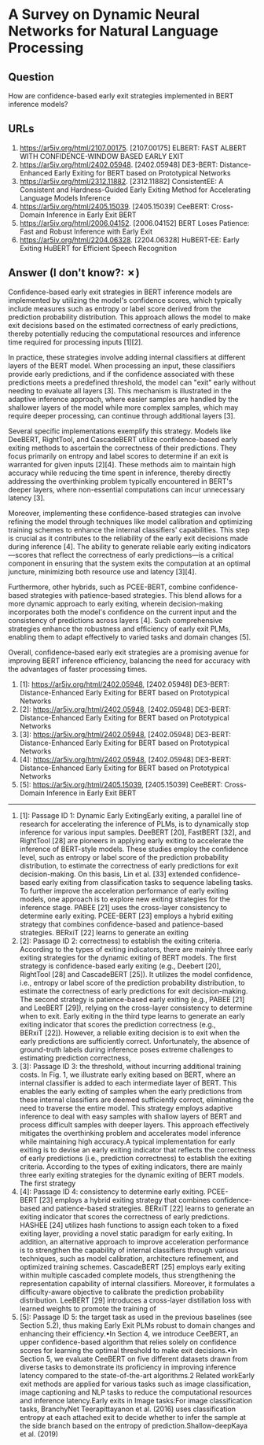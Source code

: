 # A Survey on Dynamic Neural Networks for Natural Language Processing

## Question

How are confidence-based early exit strategies implemented in BERT inference models?

## URLs

1. https://ar5iv.org/html/2107.00175. [2107.00175] ELBERT: FAST ALBERT WITH CONFIDENCE-WINDOW BASED EARLY EXIT
2. https://ar5iv.org/html/2402.05948. [2402.05948] DE3-BERT: Distance-Enhanced Early Exiting for BERT based on Prototypical Networks
3. https://ar5iv.org/html/2312.11882. [2312.11882] ConsistentEE: A Consistent and Hardness-Guided Early Exiting Method for Accelerating Language Models Inference
4. https://ar5iv.org/html/2405.15039. [2405.15039] CeeBERT: Cross-Domain Inference in Early Exit BERT
5. https://ar5iv.org/html/2006.04152. [2006.04152] BERT Loses Patience: Fast and Robust Inference with Early Exit
6. https://ar5iv.org/html/2204.06328. [2204.06328] HuBERT-EE: Early Exiting HuBERT for Efficient Speech Recognition

## Answer (I don't know?: ✗)

Confidence-based early exit strategies in BERT inference models are implemented by utilizing the model's confidence scores, which typically include measures such as entropy or label score derived from the prediction probability distribution. This approach allows the model to make exit decisions based on the estimated correctness of early predictions, thereby potentially reducing the computational resources and inference time required for processing inputs [1][2].

In practice, these strategies involve adding internal classifiers at different layers of the BERT model. When processing an input, these classifiers provide early predictions, and if the confidence associated with these predictions meets a predefined threshold, the model can "exit" early without needing to evaluate all layers [3]. This mechanism is illustrated in the adaptive inference approach, where easier samples are handled by the shallower layers of the model while more complex samples, which may require deeper processing, can continue through additional layers [3].

Several specific implementations exemplify this strategy. Models like DeeBERT, RightTool, and CascadeBERT utilize confidence-based early exiting methods to ascertain the correctness of their predictions. They focus primarily on entropy and label scores to determine if an exit is warranted for given inputs [2][4]. These methods aim to maintain high accuracy while reducing the time spent in inference, thereby directly addressing the overthinking problem typically encountered in BERT's deeper layers, where non-essential computations can incur unnecessary latency [3].

Moreover, implementing these confidence-based strategies can involve refining the model through techniques like model calibration and optimizing training schemes to enhance the internal classifiers' capabilities. This step is crucial as it contributes to the reliability of the early exit decisions made during inference [4]. The ability to generate reliable early exiting indicators—scores that reflect the correctness of early predictions—is a critical component in ensuring that the system exits the computation at an optimal juncture, minimizing both resource use and latency [3][4].

Furthermore, other hybrids, such as PCEE-BERT, combine confidence-based strategies with patience-based strategies. This blend allows for a more dynamic approach to early exiting, wherein decision-making incorporates both the model's confidence on the current input and the consistency of predictions across layers [4]. Such comprehensive strategies enhance the robustness and efficiency of early exit PLMs, enabling them to adapt effectively to varied tasks and domain changes [5].

Overall, confidence-based early exit strategies are a promising avenue for improving BERT inference efficiency, balancing the need for accuracy with the advantages of faster processing times.

1. [1]:  https://ar5iv.org/html/2402.05948, [2402.05948] DE3-BERT: Distance-Enhanced Early Exiting for BERT based on Prototypical Networks
2. [2]:  https://ar5iv.org/html/2402.05948, [2402.05948] DE3-BERT: Distance-Enhanced Early Exiting for BERT based on Prototypical Networks
3. [3]:  https://ar5iv.org/html/2402.05948, [2402.05948] DE3-BERT: Distance-Enhanced Early Exiting for BERT based on Prototypical Networks
4. [4]:  https://ar5iv.org/html/2402.05948, [2402.05948] DE3-BERT: Distance-Enhanced Early Exiting for BERT based on Prototypical Networks
5. [5]:  https://ar5iv.org/html/2405.15039, [2405.15039] CeeBERT: Cross-Domain Inference in Early Exit BERT
---
1. [1]:  Passage ID 1: Dynamic Early ExitingEarly exiting, a parallel line of research for accelerating the inference of PLMs, is to dynamically stop inference for various input samples. DeeBERT [20], FastBERT [32], and RightTool [28] are pioneers in applying early exiting to accelerate the inference of BERT-style models. These studies employ the confidence level, such as entropy or label score of the prediction probability distribution, to estimate the correctness of early predictions for exit decision-making. On this basis, Lin et al. [33] extended confidence-based early exiting from classification tasks to sequence labeling tasks. To further improve the acceleration performance of early exiting models, one approach is to explore new exiting strategies for the inference stage. PABEE [21] uses the cross-layer consistency to determine early exiting. PCEE-BERT [23] employs a hybrid exiting strategy that combines confidence-based and patience-based strategies. BERxiT [22] learns to generate an exiting
2. [2]:  Passage ID 2: correctness) to establish the exiting criteria. According to the types of exiting indicators, there are mainly three early exiting strategies for the dynamic exiting of BERT models. The first strategy is confidence-based early exiting (e.g., Deebert [20], RightTool [28] and CascadeBERT [25]). It utilizes the model confidence, i.e., entropy or label score of the prediction probability distribution, to estimate the correctness of early predictions for exit decision-making. The second strategy is patience-based early exiting (e.g., PABEE [21] and LeeBERT [29]), relying on the cross-layer consistency to determine when to exit. Early exiting in the third type learns to generate an early exiting indicator that scores the prediction correctness (e.g., BERxiT [22]). However, a reliable exiting decision is to exit when the early predictions are sufficiently correct. Unfortunately, the absence of ground-truth labels during inference poses extreme challenges to estimating prediction correctness,
3. [3]:  Passage ID 3: the threshold, without incurring additional training costs. In Fig. 1, we illustrate early exiting based on BERT, where an internal classifier is added to each intermediate layer of BERT. This enables the early exiting of samples when the early predictions from these internal classifiers are deemed sufficiently correct, eliminating the need to traverse the entire model. This strategy employs adaptive inference to deal with easy samples with shallow layers of BERT and process difficult samples with deeper layers. This approach effectively mitigates the overthinking problem and accelerates model inference while maintaining high accuracy.A typical implementation for early exiting is to devise an early exiting indicator that reflects the correctness of early predictions (i.e., prediction correctness) to establish the exiting criteria. According to the types of exiting indicators, there are mainly three early exiting strategies for the dynamic exiting of BERT models. The first strategy
4. [4]:  Passage ID 4: consistency to determine early exiting. PCEE-BERT [23] employs a hybrid exiting strategy that combines confidence-based and patience-based strategies. BERxiT [22] learns to generate an exiting indicator that scores the correctness of early predictions. HASHEE [24] utilizes hash functions to assign each token to a fixed exiting layer, providing a novel static paradigm for early exiting. In addition, an alternative approach to improve acceleration performance is to strengthen the capability of internal classifiers through various techniques, such as model calibration, architecture refinement, and optimized training schemes. CascadeBERT [25] employs early exiting within multiple cascaded complete models, thus strengthening the representation capability of internal classifiers. Moreover, it formulates a difficulty-aware objective to calibrate the prediction probability distribution. LeeBERT [29] introduces a cross-layer distillation loss with learned weights to promote the training of
5. [5]:  Passage ID 5: the target task as used in the previous baselines (see Section 5.2), thus making Early Exit PLMs robust to domain changes and enhancing their efficiency.•In Section 4, we introduce CeeBERT, an upper confidence-based algorithm that relies solely on confidence scores for learning the optimal threshold to make exit decisions.•In Section 5, we evaluate CeeBERT on five different datasets drawn from diverse tasks to demonstrate its proficiency in improving inference latency compared to the state-of-the-art algorithms.2 Related workEarly exit methods are applied for various tasks such as image classification, image captioning and NLP tasks to reduce the computational resources and inference latency.Early exits in Image tasks:For image classification tasks, BranchyNet Teerapittayanon et al. (2016) uses classification entropy at each attached exit to decide whether to infer the sample at the side branch based on the entropy of prediction.Shallow-deepKaya et al. (2019)